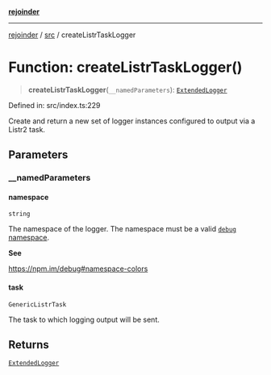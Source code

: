 [**rejoinder**](../../README.md)

***

[rejoinder](../../README.md) / [src](../README.md) / createListrTaskLogger

# Function: createListrTaskLogger()

> **createListrTaskLogger**(`__namedParameters`): [`ExtendedLogger`](../interfaces/ExtendedLogger.md)

Defined in: src/index.ts:229

Create and return a new set of logger instances configured to output via a
Listr2 task.

## Parameters

### \_\_namedParameters

#### namespace

`string`

The namespace of the logger. The namespace must be a valid [`debug`
namespace](https://npm.im/debug#namespace-colors).

**See**

https://npm.im/debug#namespace-colors

#### task

`GenericListrTask`

The task to which logging output will be sent.

## Returns

[`ExtendedLogger`](../interfaces/ExtendedLogger.md)
